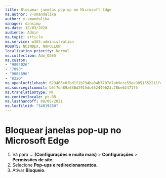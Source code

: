 ```yaml
---
title: Bloquear janelas pop-up no Microsoft Edge
ms.author: v-smandalika
author: v-smandalika
manager: dansimp
ms.date: 12/03/2020
audience: Admin
ms.topic: article
ms.service: o365-administration
ROBOTS: NOINDEX, NOFOLLOW
localization_priority: Normal
ms.collection: Adm_O365
ms.custom:
- "9004026"
- "7093"
- "9004596"
- "8220"
ms.openlocfilehash: 629463e6fbd1f1b794ba04b7707d7ab9ece55ea9851352211fcaeed41ea9279d
ms.sourcegitcommit: b5f7da89a650d2915dc652449623c78be6247175
ms.translationtype: MT
ms.contentlocale: pt-BR
ms.lasthandoff: 08/05/2021
ms.locfileid: "54019280"
---
```

# <a name="block-pop-up-windows-in-microsoft-edge"></a>Bloquear janelas pop-up no Microsoft Edge

1. Vá para **... (Configurações e muito mais)**  >  **Configurações**  >  **Permissões de site**.
2. Selecione **Pop-ups e redirecionamentos.**
3. Ativar **Bloqueio**.
